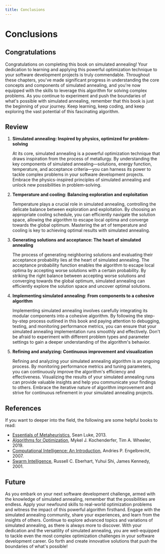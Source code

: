 ```yaml
---
title: Conclusions
---
```

# Conclusions

## Congratulations

Congratulations on completing this book on simulated annealing! Your dedication to learning and applying this powerful optimization technique to your software development projects is truly commendable. Throughout these chapters, you've made significant progress in understanding the core concepts and components of simulated annealing, and you're now equipped with the skills to leverage this algorithm for solving complex problems. As you continue to experiment and push the boundaries of what's possible with simulated annealing, remember that this book is just the beginning of your journey. Keep learning, keep coding, and keep exploring the vast potential of this fascinating algorithm.

## Review

1. **Simulated annealing: Inspired by physics, optimized for problem-solving**

   At its core, simulated annealing is a powerful optimization technique that draws inspiration from the process of metallurgy. By understanding the key components of simulated annealing—solutions, energy function, temperature, and acceptance criteria—you can harness its power to tackle complex problems in your software development projects. Embrace the physics-inspired principles of simulated annealing and unlock new possibilities in problem-solving.

2. **Temperature and cooling: Balancing exploration and exploitation**

   Temperature plays a crucial role in simulated annealing, controlling the delicate balance between exploration and exploitation. By choosing an appropriate cooling schedule, you can efficiently navigate the solution space, allowing the algorithm to escape local optima and converge towards the global optimum. Mastering the art of temperature and cooling is key to achieving optimal results with simulated annealing.

3. **Generating solutions and acceptance: The heart of simulated annealing**

   The process of generating neighboring solutions and evaluating their acceptance probability lies at the heart of simulated annealing. The acceptance probability function enables the algorithm to escape local optima by accepting worse solutions with a certain probability. By striking the right balance between accepting worse solutions and converging towards the global optimum, simulated annealing can efficiently explore the solution space and uncover optimal solutions.

4. **Implementing simulated annealing: From components to a cohesive algorithm**

   Implementing simulated annealing involves carefully integrating its modular components into a cohesive algorithm. By following the step-by-step process outlined in this book and paying attention to debugging, testing, and monitoring performance metrics, you can ensure that your simulated annealing implementation runs smoothly and effectively. Don't be afraid to experiment with different problem types and parameter settings to gain a deeper understanding of the algorithm's behavior.

5. **Refining and analyzing: Continuous improvement and visualization**

   Refining and analyzing your simulated annealing algorithm is an ongoing process. By monitoring performance metrics and tuning parameters, you can continuously improve the algorithm's efficiency and effectiveness. Visualizing the results of your simulated annealing runs can provide valuable insights and help you communicate your findings to others. Embrace the iterative nature of algorithm improvement and strive for continuous refinement in your simulated annealing projects.

## References

If you want to deeper into the field, the following are some helpful books to read:

* [Essentials of Metaheuristics](https://amzn.to/3Q23rpP), Sean Luke, 2013.
* [Algorithms for Optimization](https://amzn.to/3VWRW6Q), Mykel J. Kochenderfer, Tim A. Wheeler, 2019.
* [Computational Intelligence: An Introduction](https://amzn.to/44ixYWt), Andries P. Engelbrecht, 2007.
* [Swarm Intelligence](https://amzn.to/4b1YPbc), Russell C. Eberhart, Yuhui Shi, James Kennedy, 2001.

## Future

As you embark on your next software development challenge, armed with the knowledge of simulated annealing, remember that the possibilities are endless. Apply your newfound skills to real-world optimization problems and witness the impact of this powerful algorithm firsthand. Engage with the simulated annealing community, share your experiences, and learn from the insights of others. Continue to explore advanced topics and variations of simulated annealing, as there is always more to discover. With your dedication and the versatility of simulated annealing, you are well-equipped to tackle even the most complex optimization challenges in your software development career. Go forth and create innovative solutions that push the boundaries of what's possible!
